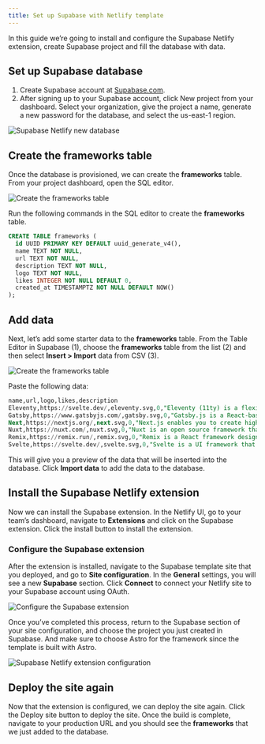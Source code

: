 ```yaml
---
title: Set up Supabase with Netlify template
---
```


In this guide we’re going to install and configure the Supabase Netlify extension, create Supabase project and fill the database with data.

## Set up Supabase database

1. Create Supabase account at [Supabase.com](https://supabase.com).
2. After signing up to your Supabase account, click New project from your dashboard. Select your organization, give the project a name, generate a new password for the database, and select the us-east-1 region.

![Supabase Netlify new database](/images/guides/supabase-netlify-new-database.png)

## Create the frameworks table

Once the database is provisioned, we can create the **frameworks** table. From your project dashboard, open the SQL editor.

![Create the frameworks table](/images/guides/supabase-netlify-sql-editor.png)

Run the following commands in the SQL editor to create the **frameworks** table.

```sql
CREATE TABLE frameworks (
  id UUID PRIMARY KEY DEFAULT uuid_generate_v4(),
  name TEXT NOT NULL,
  url TEXT NOT NULL,
  description TEXT NOT NULL,
  logo TEXT NOT NULL,
  likes INTEGER NOT NULL DEFAULT 0,
  created_at TIMESTAMPTZ NOT NULL DEFAULT NOW()
);
```

## Add data

Next, let’s add some starter data to the **frameworks** table. From the Table Editor in Supabase (1), choose the **frameworks** table from the list (2) and then select **Insert > Import** data from CSV (3).

![Create the frameworks table](/images/guides/supabase-netlify-import-csv.png)

Paste the following data:

```sql
name,url,logo,likes,description
Eleventy,https://svelte.dev/,eleventy.svg,0,"Eleventy (11ty) is a flexible, minimalist static site generator that builds fast, content-driven websites using multiple templating languages and a zero-client-JavaScript philosophy."
Gatsby,https://www.gatsbyjs.com/,gatsby.svg,0,"Gatsby.js is a React-based framework for building fast, SEO-friendly websites and applications with powerful data integration and static site generation capabilities."
Next,https://nextjs.org/,next.svg,0,"Next.js enables you to create high-quality web applications with the power of React components."
Nuxt,https://nuxt.com/,nuxt.svg,0,"Nuxt is an open source framework that makes web development intuitive and powerful. Create performant and production-grade full-stack web apps and websites with confidence."
Remix,https://remix.run/,remix.svg,0,"Remix is a React framework designed for server-side rendering (SSR). Is a full-stack web framework, allowing developers to build both backend and frontend within a single app."
Svelte,https://svelte.dev/,svelte.svg,0,"Svelte is a UI framework that uses a compiler to let you write breathtakingly concise components that do minimal work in the browser, using languages you already know — HTML, CSS and JavaScript."
```

This will give you a preview of the data that will be inserted into the database. Click **Import data** to add the data to the database.

## Install the Supabase Netlify extension

Now we can install the Supabase extension. In the Netlify UI, go to your team’s dashboard, navigate to **Extensions** and click on the Supabase extension. Click the install button to install the extension.

### Configure the Supabase extension

After the extension is installed, navigate to the Supabase template site that you deployed, and go to **Site configuration**. In the **General** settings, you will see a new **Supabase** section. Click **Connect** to connect your Netlify site to your Supabase account using OAuth.

![Configure the Supabase extension](/images/guides/supabase-netlify-connect-oauth.png)

Once you’ve completed this process, return to the Supabase section of your site configuration, and choose the project you just created in Supabase. And make sure to choose Astro for the framework since the template is built with Astro.

![Supabase Netlify extension configuration](/images/guides/supabase-netlify-extension-configuration.png)

## Deploy the site again

Now that the extension is configured, we can deploy the site again. Click the Deploy site button to deploy the site. Once the build is complete, navigate to your production URL and you should see the **frameworks** that we just added to the database.
